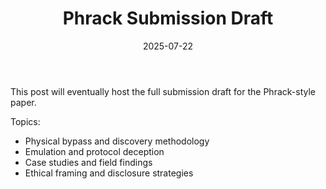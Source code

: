 ﻿---
layout: post
title: "Phrack Submission Draft"
date: 2025-07-22
categories: [research, writing, meta]
tags: [phrack, paper, submission]
summary: "In-progress draft of the Phrack-style paper detailing physical access, firmware manipulation, and trust chain compromise."
---


This post will eventually host the full submission draft for the Phrack-style paper.


Topics:
- Physical bypass and discovery methodology
- Emulation and protocol deception
- Case studies and field findings
- Ethical framing and disclosure strategies